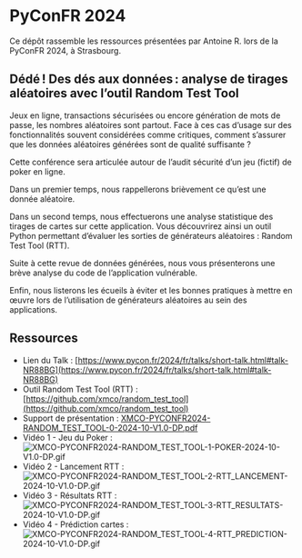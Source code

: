 # PyConFR 2024

Ce dépôt rassemble les ressources présentées par Antoine R. lors de la PyConFR 2024, à Strasbourg.

## Dédé ! Des dés aux données : analyse de tirages aléatoires avec l’outil Random Test Tool

Jeux en ligne, transactions sécurisées ou encore génération de mots de passe, les nombres aléatoires sont partout. Face à ces cas d’usage sur des fonctionnalités souvent considérées comme critiques, comment s’assurer que les données aléatoires générées sont de qualité suffisante ?

Cette conférence sera articulée autour de l’audit sécurité d’un jeu (fictif) de poker en ligne.

Dans un premier temps, nous rappellerons brièvement ce qu’est une donnée aléatoire.

Dans un second temps, nous effectuerons une analyse statistique des tirages de cartes sur cette application. Vous découvrirez ainsi un outil Python permettant d’évaluer les sorties de générateurs aléatoires : Random Test Tool (RTT).

Suite à cette revue de données générées, nous vous présenterons une brève analyse du code de l’application vulnérable.

Enfin, nous listerons les écueils à éviter et les bonnes pratiques à mettre en œuvre lors de l’utilisation de générateurs aléatoires au sein des applications.


## Ressources 

* Lien du Talk : [https://www.pycon.fr/2024/fr/talks/short-talk.html#talk-NR88BG](https://www.pycon.fr/2024/fr/talks/short-talk.html#talk-NR88BG)
* Outil Random Test Tool (RTT) : [https://github.com/xmco/random_test_tool](https://github.com/xmco/random_test_tool)
* Support de présentation : [XMCO-PYCONFR2024-RANDOM_TEST_TOOL-0-2024-10-V1.0-DP.pdf](XMCO-PYCONFR2024-RANDOM_TEST_TOOL-0-2024-10-V1.0-DP.pdf)
* Vidéo 1 - Jeu du Poker : 
![XMCO-PYCONFR2024-RANDOM_TEST_TOOL-1-POKER-2024-10-V1.0-DP.gif](XMCO-PYCONFR2024-RANDOM_TEST_TOOL-1-POKER-2024-10-V1.0-DP.gif)
* Vidéo 2 - Lancement RTT  : 
![XMCO-PYCONFR2024-RANDOM_TEST_TOOL-2-RTT_LANCEMENT-2024-10-V1.0-DP.gif](XMCO-PYCONFR2024-RANDOM_TEST_TOOL-2-RTT_LANCEMENT-2024-10-V1.0-DP.gif)
* Vidéo 3 - Résultats RTT : 
![XMCO-PYCONFR2024-RANDOM_TEST_TOOL-3-RTT_RESULTATS-2024-10-V1.0-DP.gif](XMCO-PYCONFR2024-RANDOM_TEST_TOOL-3-RTT_RESULTATS-2024-10-V1.0-DP.gif)
* Vidéo 4 - Prédiction cartes : 
![XMCO-PYCONFR2024-RANDOM_TEST_TOOL-4-RTT_PREDICTION-2024-10-V1.0-DP.gif](XMCO-PYCONFR2024-RANDOM_TEST_TOOL-4-RTT_PREDICTION-2024-10-V1.0-DP.gif)
